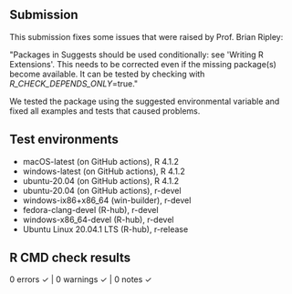 ## Submission 

This submission fixes some issues that were raised by Prof. Brian Ripley:

"Packages in Suggests should be used conditionally: see 'Writing R Extensions'.
This needs to be corrected even if the missing package(s) become available.
It can be tested by checking with _R_CHECK_DEPENDS_ONLY_=true."

We tested the package using the suggested environmental variable and fixed all examples 
and tests that caused problems.

## Test environments
* macOS-latest (on GitHub actions), R 4.1.2
* windows-latest (on GitHub actions), R 4.1.2
* ubuntu-20.04 (on GitHub actions), R 4.1.2
* ubuntu-20.04 (on GitHub actions), r-devel
* windows-ix86+x86_64 (win-builder), r-devel
* fedora-clang-devel (R-hub), r-devel
* windows-x86_64-devel (R-hub), r-devel
* Ubuntu Linux 20.04.1 LTS (R-hub), r-release

## R CMD check results

0 errors ✓ | 0 warnings ✓ | 0 notes ✓

